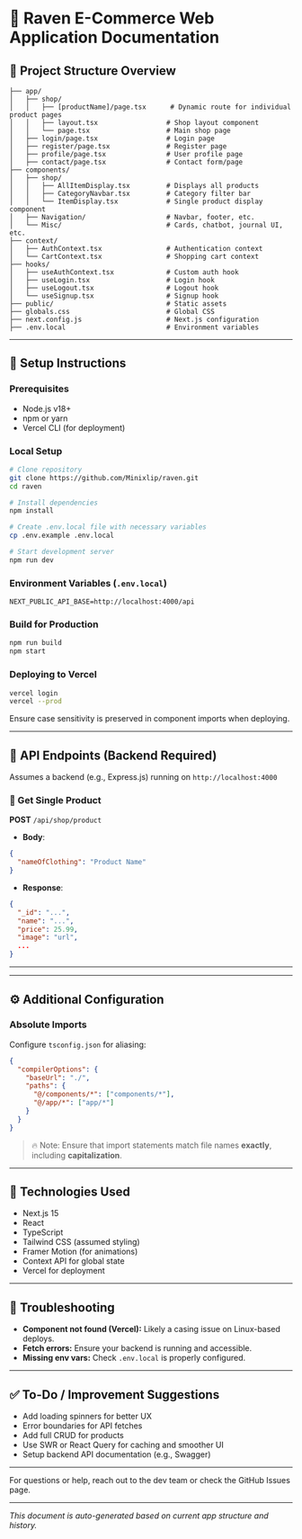 # 🛒 Raven E-Commerce Web Application Documentation

## 📁 Project Structure Overview

```
├── app/
│   ├── shop/
│   │   ├── [productName]/page.tsx      # Dynamic route for individual product pages
│   │   ├── layout.tsx                 # Shop layout component
│   │   └── page.tsx                   # Main shop page
│   ├── login/page.tsx                 # Login page
│   ├── register/page.tsx              # Register page
│   ├── profile/page.tsx               # User profile page
│   ├── contact/page.tsx               # Contact form/page
├── components/
│   ├── shop/
│   │   ├── AllItemDisplay.tsx         # Displays all products
│   │   ├── CategoryNavbar.tsx         # Category filter bar
│   │   └── ItemDisplay.tsx            # Single product display component
│   ├── Navigation/                    # Navbar, footer, etc.
│   └── Misc/                          # Cards, chatbot, journal UI, etc.
├── context/
│   ├── AuthContext.tsx                # Authentication context
│   └── CartContext.tsx                # Shopping cart context
├── hooks/
│   ├── useAuthContext.tsx             # Custom auth hook
│   ├── useLogin.tsx                   # Login hook
│   ├── useLogout.tsx                  # Logout hook
│   └── useSignup.tsx                  # Signup hook
├── public/                            # Static assets
├── globals.css                        # Global CSS
├── next.config.js                     # Next.js configuration
├── .env.local                         # Environment variables
```

---

## 🚀 Setup Instructions

### Prerequisites

- Node.js v18+
- npm or yarn
- Vercel CLI (for deployment)

### Local Setup

```bash
# Clone repository
git clone https://github.com/Minixlip/raven.git
cd raven

# Install dependencies
npm install

# Create .env.local file with necessary variables
cp .env.example .env.local

# Start development server
npm run dev
```

### Environment Variables (`.env.local`)

```
NEXT_PUBLIC_API_BASE=http://localhost:4000/api
```

### Build for Production

```bash
npm run build
npm start
```

### Deploying to Vercel

```bash
vercel login
vercel --prod
```

Ensure case sensitivity is preserved in component imports when deploying.

---

## 🧪 API Endpoints (Backend Required)

Assumes a backend (e.g., Express.js) running on `http://localhost:4000`

### 🔎 Get Single Product

**POST** `/api/shop/product`

- **Body**:

```json
{
  "nameOfClothing": "Product Name"
}
```

- **Response**:

```json
{
  "_id": "...",
  "name": "...",
  "price": 25.99,
  "image": "url",
  ...
}
```

---

---

## ⚙️ Additional Configuration

### Absolute Imports

Configure `tsconfig.json` for aliasing:

```json
{
  "compilerOptions": {
    "baseUrl": "./",
    "paths": {
      "@/components/*": ["components/*"],
      "@/app/*": ["app/*"]
    }
  }
}
```

> 🔥 Note: Ensure that import statements match file names **exactly**, including **capitalization**.

---

## 🧩 Technologies Used

- Next.js 15
- React
- TypeScript
- Tailwind CSS (assumed styling)
- Framer Motion (for animations)
- Context API for global state
- Vercel for deployment

---

## 🐛 Troubleshooting

- **Component not found (Vercel):** Likely a casing issue on Linux-based deploys.
- **Fetch errors:** Ensure your backend is running and accessible.
- **Missing env vars:** Check `.env.local` is properly configured.

---

## ✅ To-Do / Improvement Suggestions

- Add loading spinners for better UX
- Error boundaries for API fetches
- Add full CRUD for products
- Use SWR or React Query for caching and smoother UI
- Setup backend API documentation (e.g., Swagger)

---

For questions or help, reach out to the dev team or check the GitHub Issues page.

---

_This document is auto-generated based on current app structure and history._
